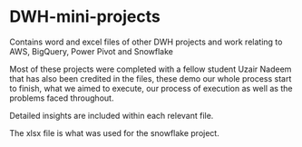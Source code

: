# DWH-mini-projects
Contains word and excel files of other DWH projects and work relating to AWS, BigQuery, Power Pivot and Snowflake

Most of these projects were completed with a fellow student Uzair Nadeem that has also been credited in the files, these demo our whole process start to finish, what we aimed to execute, our process of execution as well as the problems faced throughout.

Detailed insights are included within each relevant file.

The xlsx file is what was used for the snowflake project.
